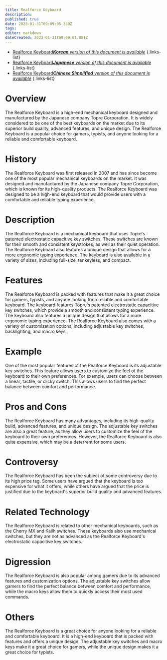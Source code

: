 ```yaml
---
title: Realforce Keyboard
description: 
published: true
date: 2023-01-31T09:09:05.339Z
tags: 
editor: markdown
dateCreated: 2023-01-31T09:09:01.881Z
---
```


- [Realforce Keyboard***Korean** version of this document is available*](/ko/Knowledge-base/Dictionary/realforce-keyboard)
{.links-list}
- [Realforce Keyboard***Japanese** version of this document is available*](/ja/Knowledge-base/Dictionary/realforce-keyboard)
{.links-list}
- [Realforce Keyboard***Chinese Simplified** version of this document is available*](/zh/Knowledge-base/Dictionary/realforce-keyboard)
{.links-list}


# Overview
The Realforce Keyboard is a high-end mechanical keyboard designed and manufactured by the Japanese company Topre Corporation. It is widely considered to be one of the best keyboards on the market due to its superior build quality, advanced features, and unique design. The Realforce Keyboard is a popular choice for gamers, typists, and anyone looking for a reliable and comfortable keyboard.

# History
The Realforce Keyboard was first released in 2007 and has since become one of the most popular mechanical keyboards on the market. It was designed and manufactured by the Japanese company Topre Corporation, which is known for its high-quality products. The Realforce Keyboard was designed to be a high-end keyboard that would provide users with a comfortable and reliable typing experience.

# Description
The Realforce Keyboard is a mechanical keyboard that uses Topre's patented electrostatic capacitive key switches. These switches are known for their smooth and consistent keystrokes, as well as their quiet operation. The Realforce Keyboard also features a unique design that allows for a more ergonomic typing experience. The keyboard is also available in a variety of sizes, including full-size, tenkeyless, and compact.

# Features
The Realforce Keyboard is packed with features that make it a great choice for gamers, typists, and anyone looking for a reliable and comfortable keyboard. The keyboard features Topre's patented electrostatic capacitive key switches, which provide a smooth and consistent typing experience. The keyboard also features a unique design that allows for a more ergonomic typing experience. The Realforce Keyboard also comes with a variety of customization options, including adjustable key switches, backlighting, and macro keys.

# Example
One of the most popular features of the Realforce Keyboard is its adjustable key switches. This feature allows users to customize the feel of the keyboard to their own preferences. For example, users can choose between a linear, tactile, or clicky switch. This allows users to find the perfect balance between comfort and performance.

# Pros and Cons
The Realforce Keyboard has many advantages, including its high-quality build, advanced features, and unique design. The adjustable key switches are also a great feature, as they allow users to customize the feel of the keyboard to their own preferences. However, the Realforce Keyboard is also quite expensive, which may be a deterrent for some users.

# Controversy
The Realforce Keyboard has been the subject of some controversy due to its high price tag. Some users have argued that the keyboard is too expensive for what it offers, while others have argued that the price is justified due to the keyboard's superior build quality and advanced features.

# Related Technology
The Realforce Keyboard is related to other mechanical keyboards, such as the Cherry MX and Kailh switches. These keyboards also use mechanical switches, but they are not as advanced as the Realforce Keyboard's electrostatic capacitive key switches.

# Digression
The Realforce Keyboard is also popular among gamers due to its advanced features and customization options. The adjustable key switches allow gamers to find the perfect balance between comfort and performance, while the macro keys allow them to quickly access their most used commands.

# Others
The Realforce Keyboard is a great choice for anyone looking for a reliable and comfortable keyboard. It is a high-end keyboard that is packed with features and offers a unique design. The adjustable key switches and macro keys make it a great choice for gamers, while the unique design makes it a great choice for typists.